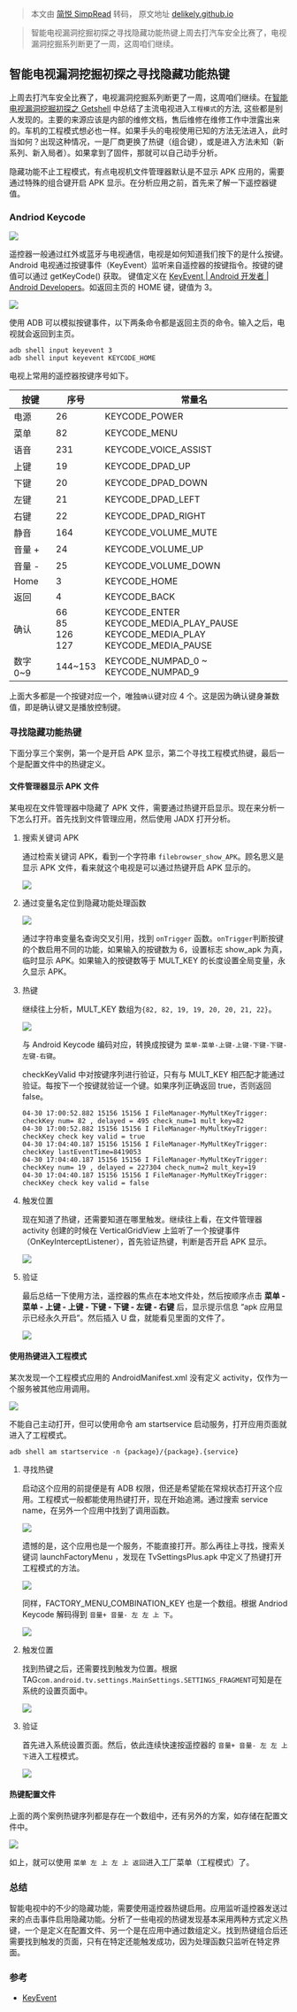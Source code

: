 > 本文由 [简悦 SimpRead](http://ksria.com/simpread/) 转码， 原文地址 [delikely.github.io](https://delikely.github.io/2021/05/15/%E6%99%BA%E8%83%BD%E7%94%B5%E8%A7%86%E6%BC%8F%E6%B4%9E%E6%8C%96%E6%8E%98%E5%88%9D%E6%8E%A2%E4%B9%8B%E5%AF%BB%E6%89%BE%E5%B7%A5%E7%A8%8B%E6%A8%A1%E5%BC%8F%E7%83%AD%E9%94%AE/)

> 智能电视漏洞挖掘初探之寻找隐藏功能热键上周去打汽车安全比赛了，电视漏洞挖掘系列断更了一周，这周咱们继续。

[](#智能电视漏洞挖掘初探之寻找隐藏功能热键 "智能电视漏洞挖掘初探之寻找隐藏功能热键")智能电视漏洞挖掘初探之寻找隐藏功能热键
-----------------------------------------------------------------

上周去打汽车安全比赛了，电视漏洞挖掘系列断更了一周，这周咱们继续。在[智能电视漏洞挖掘初探之 Getshell](https://delikely.github.io/2021/04/16/%E6%99%BA%E8%83%BD%E7%94%B5%E8%A7%86%E6%BC%8F%E6%B4%9E%E6%8C%96%E6%8E%98%E5%88%9D%E6%8E%A2%E4%B9%8B-Getshell/) 中总结了主流电视进入`工程模式`的方法, 这些都是别人发现的。主要的来源应该是内部的维修文档，售后维修在维修工作中泄露出来的。车机的工程模式想必也一样。如果手头的电视使用已知的方法无法进入，此时当如何？出现这种情况，一是厂商更换了热键（组合键），或是进入方法未知（新系列、新入局者）。如果拿到了固件，那就可以自己动手分析。

隐藏功能不止工程模式，有点电视机文件管理器默认是不显示 APK 应用的，需要通过特殊的组合键开启 APK 显示。在分析应用之前，首先来了解一下遥控器键值。

### [](#Andriod-Keycode "Andriod Keycode")Andriod Keycode

![](https://delikely.github.io/2021/05/15/%E6%99%BA%E8%83%BD%E7%94%B5%E8%A7%86%E6%BC%8F%E6%B4%9E%E6%8C%96%E6%8E%98%E5%88%9D%E6%8E%A2%E4%B9%8B%E5%AF%BB%E6%89%BE%E5%B7%A5%E7%A8%8B%E6%A8%A1%E5%BC%8F%E7%83%AD%E9%94%AE/O1CN01cmq9ER2AM9abBYrZd_!!2451008188.jpg_430x430q90.jpg)

遥控器一般通过红外或蓝牙与电视通信，电视是如何知道我们按下的是什么按键。Android 电视通过按键事件（KeyEvent）监听来自遥控器的按键指令。按键的键值可以通过 getKeyCode() 获取。 键值定义在 [KeyEvent | Android 开发者 | Android Developers](https://developer.android.com/reference/android/view/KeyEvent)。如返回主页的 HOME 键，键值为 3。

![](https://delikely.github.io/2021/05/15/%E6%99%BA%E8%83%BD%E7%94%B5%E8%A7%86%E6%BC%8F%E6%B4%9E%E6%8C%96%E6%8E%98%E5%88%9D%E6%8E%A2%E4%B9%8B%E5%AF%BB%E6%89%BE%E5%B7%A5%E7%A8%8B%E6%A8%A1%E5%BC%8F%E7%83%AD%E9%94%AE/image-20210430152635477.png)

使用 ADB 可以模拟按键事件，以下两条命令都是返回主页的命令。输入之后，电视就会返回到主页。

```
adb shell input keyevent 3
adb shell input keyevent KEYCODE_HOME
```

电视上常用的遥控器按键序号如下。

<table><thead><tr><th>按键</th><th>序号</th><th>常量名</th></tr></thead><tbody><tr><td>电源</td><td>26</td><td>KEYCODE_POWER</td></tr><tr><td>菜单</td><td>82</td><td>KEYCODE_MENU</td></tr><tr><td>语音</td><td>231</td><td>KEYCODE_VOICE_ASSIST</td></tr><tr><td>上键</td><td>19</td><td>KEYCODE_DPAD_UP</td></tr><tr><td>下键</td><td>20</td><td>KEYCODE_DPAD_DOWN</td></tr><tr><td>左键</td><td>21</td><td>KEYCODE_DPAD_LEFT</td></tr><tr><td>右键</td><td>22</td><td>KEYCODE_DPAD_RIGHT</td></tr><tr><td>静音</td><td>164</td><td>KEYCODE_VOLUME_MUTE</td></tr><tr><td>音量 +</td><td>24</td><td>KEYCODE_VOLUME_UP</td></tr><tr><td>音量 -</td><td>25</td><td>KEYCODE_VOLUME_DOWN</td></tr><tr><td>Home</td><td>3</td><td>KEYCODE_HOME</td></tr><tr><td>返回</td><td>4</td><td>KEYCODE_BACK</td></tr><tr><td>确认</td><td>66<br>85<br>126<br>127</td><td>KEYCODE_ENTER<br>KEYCODE_MEDIA_PLAY_PAUSE<br>KEYCODE_MEDIA_PLAY<br>KEYCODE_MEDIA_PAUSE</td></tr><tr><td>数字 0~9</td><td>144~153</td><td>KEYCODE_NUMPAD_0 ~ KEYCODE_NUMPAD_9</td></tr></tbody></table>

上面大多都是一个按键对应一个，唯独`确认`键对应 4 个。这是因为确认键身兼数值，即是确认键又是播放控制键。

### [](#寻找隐藏功能热键 "寻找隐藏功能热键")寻找隐藏功能热键

下面分享三个案例，第一个是开启 APK 显示，第二个寻找工程模式热键，最后一个是配置文件中的热键定义。

#### [](#文件管理器显示-APK-文件 "文件管理器显示 APK 文件")文件管理器显示 APK 文件

某电视在文件管理器中隐藏了 APK 文件，需要通过热键开启显示。现在来分析一下怎么打开。首先找到文件管理应用，然后使用 JADX 打开分析。

1.  搜索关键词 APK
    
    通过检索关键词 APK，看到一个字符串 `filebrowser_show_APK`。顾名思义是显示 APK 文件，看来就这个电视是可以通过热键开启 APK 显示的。
    
    ![](https://delikely.github.io/2021/05/15/%E6%99%BA%E8%83%BD%E7%94%B5%E8%A7%86%E6%BC%8F%E6%B4%9E%E6%8C%96%E6%8E%98%E5%88%9D%E6%8E%A2%E4%B9%8B%E5%AF%BB%E6%89%BE%E5%B7%A5%E7%A8%8B%E6%A8%A1%E5%BC%8F%E7%83%AD%E9%94%AE/image-20210430162020539.png)
    
2.  通过变量名定位到隐藏功能处理函数
    
    ![](https://delikely.github.io/2021/05/15/%E6%99%BA%E8%83%BD%E7%94%B5%E8%A7%86%E6%BC%8F%E6%B4%9E%E6%8C%96%E6%8E%98%E5%88%9D%E6%8E%A2%E4%B9%8B%E5%AF%BB%E6%89%BE%E5%B7%A5%E7%A8%8B%E6%A8%A1%E5%BC%8F%E7%83%AD%E9%94%AE/image-20210430162650946.png)
    
    通过字符串变量名查询交叉引用，找到 `onTrigger` 函数。`onTrigger`判断按键的个数启用不同的功能，如果输入的按键数为 6，设置标志 show_apk 为真，临时显示 APK。如果输入的按键数等于 MULT_KEY 的长度设置全局变量，永久显示 APK。
    
3.  热键
    
    继续往上分析，MULT_KEY 数组为`{82, 82, 19, 19, 20, 20, 21, 22}`。
    
    ![](https://delikely.github.io/2021/05/15/%E6%99%BA%E8%83%BD%E7%94%B5%E8%A7%86%E6%BC%8F%E6%B4%9E%E6%8C%96%E6%8E%98%E5%88%9D%E6%8E%A2%E4%B9%8B%E5%AF%BB%E6%89%BE%E5%B7%A5%E7%A8%8B%E6%A8%A1%E5%BC%8F%E7%83%AD%E9%94%AE/image-20210430163718881.png)
    
    与 Android Keycode 编码对应，转换成按键为 `菜单-菜单-上键-上键-下键-下键-左键-右键`。
    
    checkKeyValid 中对按键序列进行验证，只有与 MULT_KEY 相匹配才能通过验证。每按下一个按键就验证一个键。如果序列正确返回 true，否则返回 false。
    
    ```
    04-30 17:00:52.882 15156 15156 I FileManager-MyMultKeyTrigger: checkKey num= 82 , delayed = 495 check_num=1 mult_key=82
    04-30 17:00:52.882 15156 15156 I FileManager-MyMultKeyTrigger: checkKey check key valid = true
    04-30 17:04:40.187 15156 15156 I FileManager-MyMultKeyTrigger: checkKey lastEventTime=8419053
    04-30 17:04:40.187 15156 15156 I FileManager-MyMultKeyTrigger: checkKey num= 19 , delayed = 227304 check_num=2 mult_key=19
    04-30 17:04:40.187 15156 15156 I FileManager-MyMultKeyTrigger: checkKey check key valid = false
    ```
    
4.  触发位置
    
    现在知道了热键，还需要知道在哪里触发。继续往上看，在文件管理器 activity 创建的时候在 VerticalGridView 上监听了一个按键事件（OnKeyInterceptListener），首先验证热键，判断是否开启 APK 显示。
    
    ![](https://delikely.github.io/2021/05/15/%E6%99%BA%E8%83%BD%E7%94%B5%E8%A7%86%E6%BC%8F%E6%B4%9E%E6%8C%96%E6%8E%98%E5%88%9D%E6%8E%A2%E4%B9%8B%E5%AF%BB%E6%89%BE%E5%B7%A5%E7%A8%8B%E6%A8%A1%E5%BC%8F%E7%83%AD%E9%94%AE/image-20210430171218992.png)
    
5.  验证
    
    最后总结一下使用方法，遥控器的焦点在本地文件处，然后按顺序点击 **菜单 - 菜单 - 上键 - 上键 - 下键 - 下键 - 左键 - 右键** 后，显示提示信息 “apk 应用显示已经永久开启”。然后插入 U 盘，就能看见里面的文件了。
    
    ![](https://delikely.github.io/2021/05/15/%E6%99%BA%E8%83%BD%E7%94%B5%E8%A7%86%E6%BC%8F%E6%B4%9E%E6%8C%96%E6%8E%98%E5%88%9D%E6%8E%A2%E4%B9%8B%E5%AF%BB%E6%89%BE%E5%B7%A5%E7%A8%8B%E6%A8%A1%E5%BC%8F%E7%83%AD%E9%94%AE/image-20210322182602412.png)
    

#### [](#使用热键进入工程模式 "使用热键进入工程模式")使用热键进入工程模式

某次发现一个工程模式应用的 AndroidManifest.xml 没有定义 activity，仅作为一个服务被其他应用调用。

![](https://delikely.github.io/2021/05/15/%E6%99%BA%E8%83%BD%E7%94%B5%E8%A7%86%E6%BC%8F%E6%B4%9E%E6%8C%96%E6%8E%98%E5%88%9D%E6%8E%A2%E4%B9%8B%E5%AF%BB%E6%89%BE%E5%B7%A5%E7%A8%8B%E6%A8%A1%E5%BC%8F%E7%83%AD%E9%94%AE/image-20210430173435924.png)

不能自己主动打开，但可以使用命令 am startservice 启动服务，打开应用页面就进入了工程模式。

```
adb shell am startservice -n {package}/{package}.{service}
```

1.  寻找热键
    
    启动这个应用的前提便是有 ADB 权限，但还是希望能在常规状态打开这个应用。工程模式一般都能使用热键打开，现在开始追溯。通过搜索 service name，在另外一个应用中找到了调用函数。
    
    ![](https://delikely.github.io/2021/05/15/%E6%99%BA%E8%83%BD%E7%94%B5%E8%A7%86%E6%BC%8F%E6%B4%9E%E6%8C%96%E6%8E%98%E5%88%9D%E6%8E%A2%E4%B9%8B%E5%AF%BB%E6%89%BE%E5%B7%A5%E7%A8%8B%E6%A8%A1%E5%BC%8F%E7%83%AD%E9%94%AE/image-20210430180735142.png)
    
    遗憾的是，这个应用也是一个服务，不能直接打开。那么再往上寻找，搜索关键词 launchFactoryMenu ，发现在 TvSettingsPlus.apk 中定义了热键打开工程模式的方法。
    
    ![](https://delikely.github.io/2021/05/15/%E6%99%BA%E8%83%BD%E7%94%B5%E8%A7%86%E6%BC%8F%E6%B4%9E%E6%8C%96%E6%8E%98%E5%88%9D%E6%8E%A2%E4%B9%8B%E5%AF%BB%E6%89%BE%E5%B7%A5%E7%A8%8B%E6%A8%A1%E5%BC%8F%E7%83%AD%E9%94%AE/image-20210326001853218.png)
    
    同样，FACTORY_MENU_COMBINATION_KEY 也是一个数组。根据 Andriod Keycode 解码得到 `音量+ 音量- 左 左 上 下`。
    
    ![](https://delikely.github.io/2021/05/15/%E6%99%BA%E8%83%BD%E7%94%B5%E8%A7%86%E6%BC%8F%E6%B4%9E%E6%8C%96%E6%8E%98%E5%88%9D%E6%8E%A2%E4%B9%8B%E5%AF%BB%E6%89%BE%E5%B7%A5%E7%A8%8B%E6%A8%A1%E5%BC%8F%E7%83%AD%E9%94%AE/image-20210430192347141.png)
    
2.  触发位置
    
    找到热键之后，还需要找到触发为位置。根据 TAG`com.android.tv.settings.MainSettings.SETTINGS_FRAGMENT`可知是在系统的设置页面中。
    
    ![](https://delikely.github.io/2021/05/15/%E6%99%BA%E8%83%BD%E7%94%B5%E8%A7%86%E6%BC%8F%E6%B4%9E%E6%8C%96%E6%8E%98%E5%88%9D%E6%8E%A2%E4%B9%8B%E5%AF%BB%E6%89%BE%E5%B7%A5%E7%A8%8B%E6%A8%A1%E5%BC%8F%E7%83%AD%E9%94%AE/image-20210329212624644.png)
    
3.  验证
    
    首先进入系统设置页面。然后，依此连续快速按遥控器的 `音量+ 音量- 左 左 上 下`进入工程模式。
    
    ![](https://delikely.github.io/2021/05/15/%E6%99%BA%E8%83%BD%E7%94%B5%E8%A7%86%E6%BC%8F%E6%B4%9E%E6%8C%96%E6%8E%98%E5%88%9D%E6%8E%A2%E4%B9%8B%E5%AF%BB%E6%89%BE%E5%B7%A5%E7%A8%8B%E6%A8%A1%E5%BC%8F%E7%83%AD%E9%94%AE/2.png)
    

#### [](#热键配置文件 "热键配置文件")热键配置文件

上面的两个案例热键序列都是存在一个数组中，还有另外的方案，如存储在配置文件中。

![](https://delikely.github.io/2021/05/15/%E6%99%BA%E8%83%BD%E7%94%B5%E8%A7%86%E6%BC%8F%E6%B4%9E%E6%8C%96%E6%8E%98%E5%88%9D%E6%8E%A2%E4%B9%8B%E5%AF%BB%E6%89%BE%E5%B7%A5%E7%A8%8B%E6%A8%A1%E5%BC%8F%E7%83%AD%E9%94%AE/image-20210430202553354.png)

如上，就可以使用 `菜单 左 上 左 上 返回`进入工厂菜单（工程模式）了。

### [](#总结 "总结")总结

智能电视中的不少的隐藏功能，需要使用遥控器热键启用。应用监听遥控器发送过来的点击事件启用隐藏功能。分析了一些电视的热键发现基本采用两种方式定义热键，一个是定义在配置文件、另一个是在应用中通过数组定义。找到热键组合后还需要找到触发的页面，只有在特定还能触发成功，因为处理函数只监听在特定界面。

### [](#参考 "参考")参考

*   [KeyEvent](https://developer.android.com/reference/android/view/KeyEvent)